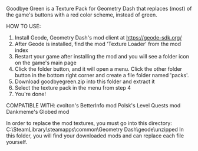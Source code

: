 Goodbye Green is a Texture Pack for Geometry Dash that replaces (most) of the game's buttons with a red color scheme, instead of green.

HOW TO USE:
1. Install Geode, Geometry Dash's mod client at https://geode-sdk.org/
2. After Geode is installed, find the mod 'Texture Loader' from the mod index
3. Restart your game after installing the mod and you will see a folder icon on the game's main page
4. Click the folder button, and it will open a menu. Click the other folder button in the bottom right corner and create a file folder named 'packs'.
5. Download goodbyegreen.zip into this folder and extract it
6. Select the texture pack in the menu from step 4
7. You're done!

COMPATIBLE WITH:
cvolton's BetterInfo mod
Polsk's Level Quests mod
Dankmeme's Globed mod

In order to replace the mod textures, you must go into this directory:
C:\SteamLibrary\steamapps\common\Geometry Dash\geode\unzipped
In this folder, you will find your downloaded mods and can replace each file yourself.
